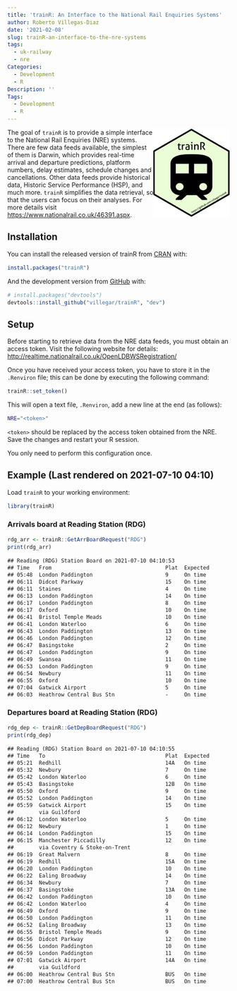 ```yaml
---
title: 'trainR: An Interface to the National Rail Enquiries Systems'
author: Roberto Villegas-Diaz
date: '2021-02-08'
slug: trainR-an-interface-to-the-nre-systems
tags:
  - uk-railway
  - nre
Categories:
  - Development
  - R
Description: ''
Tags:
  - Development
  - R
---
```


<img src="https://raw.githubusercontent.com/villegar/trainR/main/inst/images/logo.png" alt="logo" align="right" height=200px/>

The goal of `trainR` is to provide a simple interface to the 
National Rail Enquiries (NRE) systems. There are few data feeds 
available, the simplest of them is Darwin, which provides real-time 
arrival and departure predictions, platform numbers, delay estimates, 
schedule changes and cancellations. Other data feeds provide historical 
data, Historic Service Performance (HSP), and much more. `trainR` 
simplifies the data retrieval, so that the users can focus on their 
analyses. For more details visit 
https://www.nationalrail.co.uk/46391.aspx.

## Installation

You can install the released version of trainR from [CRAN](https://CRAN.R-project.org) with:

``` r
install.packages("trainR")
```

And the development version from [GitHub](https://github.com/) with:

``` r
# install.packages("devtools")
devtools::install_github("villegar/trainR", "dev")
```

## Setup
Before starting to retrieve data from the NRE data feeds, you must obtain an access token. 
Visit the following website for details: http://realtime.nationalrail.co.uk/OpenLDBWSRegistration/

Once you have received your access token, you have to store it in the `.Renviron` file; this can be 
done by executing the following command:


```r
trainR::set_token()
```

This will open a text file, `.Renviron`, add a new line at the end (as follows):

```bash
NRE="<token>"
```

`<token>` should be replaced by the access token obtained from the NRE. Save the changes and restart 
your R session.

You only need to perform this configuration once.

## Example (Last rendered on 2021-07-10 04:10)

Load `trainR` to your working environment:

```r
library(trainR)
```

### Arrivals board at Reading Station (RDG)


```r
rdg_arr <- trainR::GetArrBoardRequest("RDG")
print(rdg_arr)
```

```
## Reading (RDG) Station Board on 2021-07-10 04:10:53
## Time   From                                    Plat  Expected
## 05:48  London Paddington                       9     On time
## 06:11  Didcot Parkway                          15    On time
## 06:11  Staines                                 4     On time
## 06:13  London Paddington                       14    On time
## 06:17  London Paddington                       8     On time
## 06:17  Oxford                                  10    On time
## 06:41  Bristol Temple Meads                    10    On time
## 06:41  London Waterloo                         6     On time
## 06:43  London Paddington                       13    On time
## 06:46  London Paddington                       12    On time
## 06:47  Basingstoke                             2     On time
## 06:47  London Paddington                       9     On time
## 06:49  Swansea                                 11    On time
## 06:53  London Paddington                       9     On time
## 06:54  Newbury                                 11    On time
## 06:55  Oxford                                  10    On time
## 07:04  Gatwick Airport                         5     On time
## 06:03  Heathrow Central Bus Stn                -     On time
```

### Departures board at Reading Station (RDG)


```r
rdg_dep <- trainR::GetDepBoardRequest("RDG")
print(rdg_dep)
```

```
## Reading (RDG) Station Board on 2021-07-10 04:10:55
## Time   To                                      Plat  Expected
## 05:21  Redhill                                 14A   On time
## 05:32  Newbury                                 7     On time
## 05:42  London Waterloo                         6     On time
## 05:43  Basingstoke                             12B   On time
## 05:50  Oxford                                  9     On time
## 05:52  London Paddington                       14    On time
## 05:59  Gatwick Airport                         15    On time
##        via Guildford                           
## 06:12  London Waterloo                         5     On time
## 06:12  Newbury                                 1     On time
## 06:14  London Paddington                       15    On time
## 06:15  Manchester Piccadilly                   12    On time
##        via Coventry & Stoke-on-Trent           
## 06:19  Great Malvern                           8     On time
## 06:19  Redhill                                 15A   On time
## 06:20  London Paddington                       10    On time
## 06:22  Ealing Broadway                         14    On time
## 06:34  Newbury                                 7     On time
## 06:37  Basingstoke                             13A   On time
## 06:42  London Paddington                       10    On time
## 06:42  London Waterloo                         4     On time
## 06:49  Oxford                                  9     On time
## 06:50  London Paddington                       11    On time
## 06:52  Ealing Broadway                         13    On time
## 06:55  Bristol Temple Meads                    9     On time
## 06:56  Didcot Parkway                          12    On time
## 06:56  London Paddington                       10    On time
## 06:59  London Paddington                       11    On time
## 07:01  Gatwick Airport                         14A   On time
##        via Guildford                           
## 06:00  Heathrow Central Bus Stn                BUS   On time
## 07:00  Heathrow Central Bus Stn                BUS   On time
```
